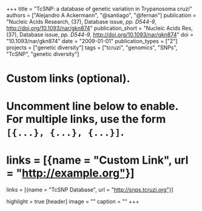 +++
title = "TcSNP: a database of genetic variation in Trypanosoma cruzi"
authors = ["Alejandro A Ackermann", "@santiago", "@fernan"]
publication = "Nucleic Acids Research, (37), Database issue, _pp. D544-9_, http://doi.org/10.1093/nar/gkn874"
publication_short = "Nucleic Acids Res, (37), Database issue, _pp. D544-9_, http://doi.org/10.1093/nar/gkn874"
doi = "10.1093/nar/gkn874"
date = "2009-01-01"
publication_types = ["2"]
projects = ["genetic diversity"]
tags = ["tcruzi", "genomics", "SNPs", "TcSNP", "genetic diversity"]

# Custom links (optional).
#   Uncomment line below to enable. For multiple links, use the form `[{...}, {...}, {...}]`.
# links = [{name = "Custom Link", url = "http://example.org"}]
links = [{name = "TcSNP Database", url = "http://snps.tcruzi.org"}]

highlight = true
[header]
image = ""
caption = ""
+++
